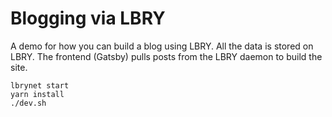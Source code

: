 # Blogging via LBRY

A demo for how you can build a blog using LBRY. All the data is stored on LBRY. The frontend (Gatsby) pulls posts from 
the LBRY daemon to build the site.

```
lbrynet start
yarn install
./dev.sh
```
